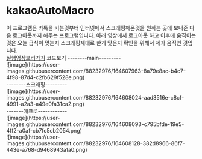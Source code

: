 # kakaoAutoMacro
<html>
  <body>
    이 프로그램은 카톡을 키는것부터 인터넷에서 스크래핑해온것을 원하는 곳에 보내준 다음 로그아웃까지 해주는 프로그램입니다.
    아래 영상에서 로그아웃 하고 이후에 움직이는 것은 오늘 급식이 맞는지 스크래핑제대로 한게 맞은지 확인을 위해서
    제가 움직인 것입니다.<br>
    <a href="https://user-images.githubusercontent.com/88232976/164607475-e88feab9-2db1-4923-96fe-394171416657.mp4">실행영상보러가기</a>
    코드보기
    --------main---------<br>
    ![image](https://user-images.githubusercontent.com/88232976/164607963-8a79e8ac-b4c7-4f98-87d4-c2fb629f528e.png)
    <br>
    --------스크래핑---------<br>
    ![image](https://user-images.githubusercontent.com/88232976/164608024-aad3516e-c8cf-4991-a2a3-a49e0fa31ca2.png)
    <br>
    -------매크로------------<br>
    ![image](https://user-images.githubusercontent.com/88232976/164608093-c795bfde-19e5-4ff2-a0af-cb7fc5cb2054.png)
    <br>
    ![image](https://user-images.githubusercontent.com/88232976/164608128-382d8966-86f7-443e-a768-d9468943a1a0.png)

  </body>
</html>

